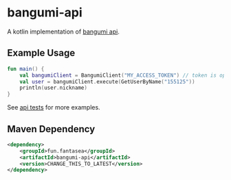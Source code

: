 # bangumi-api

A kotlin implementation of [bangumi api](https://bangumi.github.io/api).

## Example Usage

```kotlin
fun main() {
    val bangumiClient = BangumiClient("MY_ACCESS_TOKEN") // token is optional for public API
    val user = bangumiClient.execute(GetUserByName("155125"))
    println(user.nickname)
}
```

See [api tests](src/test/kotlin/fun/fantasea/bangumiapi/api) for more examples.


## Maven Dependency

```xml
<dependency>
    <groupId>fun.fantasea</groupId>
    <artifactId>bangumi-api</artifactId>
    <version>CHANGE_THIS_TO_LATEST</version>
</dependency>
```
